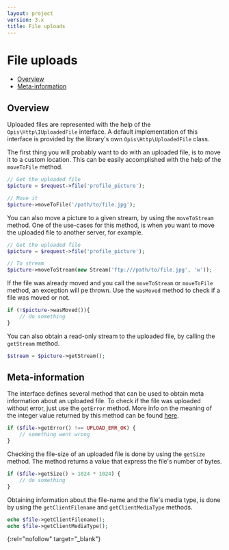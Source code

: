 ```yaml
---
layout: project
version: 3.x
title: File uploads
---
```

# File uploads

* [Overview](#overview)
* [Meta-information](#meta-information)

## Overview

Uploaded files are represented with the help of the `Opis\Http\IUploadedFile` interface.
A default implementation of this interface is provided by the library's own `Opis\Http\UploadedFile` class.

The first thing you will probably want to do with an uploaded file, is to move it to a custom location. 
This can be easily accomplished with the help of the `moveToFile` method. 

```php
// Get the uploaded file
$picture = $request->file('profile_picture');

// Move it
$picture->moveToFile('/path/to/file.jpg');
```

You can also move a picture to a given stream, by using the `moveToStream` method. 
One of the use-cases for this method, is when you want to move the uploaded file to another server, for example.

```php
// Get the uploaded file
$picture = $request->file('profile_picture');

// To stream
$picture->moveToStream(new Stream('ftp:///path/to/file.jpg', 'w'));
```

If the file was already moved and you call the `moveToStream` or `moveToFile` method, an exception
will pe thrown. Use the `wasMoved` method to check if a file was moved or not.

```php
if (!$picture->wasMoved()){
    // do something
}
```

You can also obtain a read-only stream to the uploaded file, by calling the `getStream` method.

```php
$stream = $picture->getStream();
```

## Meta-information

The interface defines several method that can be used to obtain meta information about an uploaded file.
To check if the file was uploaded without error, just use the `getError` method. 
More info on the meaning of the integer value returned by this method can be found [here][file_upload].

```php
if ($file->getError() !== UPLOAD_ERR_OK) {
    // something went wrong
}
```

Checking the file-size of an uploaded file is done by using the `getSize` method. The method returns a value
that express the file's number of bytes.

```php
if ($file->getSize() > 1024 * 1024) {
    // do something
}
```

Obtaining information about the file-name and the file's media type, is done by using the
`getClientFilename` and `getClientMediaType` methods.

```php
echo $file->getClientFilename();
echo $file->getClientMediaType();
```

[file_upload]: http://php.net/manual/en/features.file-upload.errors.php "Error Messages Explained" 
{:rel="nofollow" target="_blank"}
